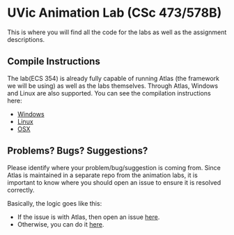 # UVic Animation Lab (CSc 473/578B)
This is where you will find all the code for the labs as well as the assignment descriptions.

## Compile Instructions
The lab(ECS 354) is already fully capable of running Atlas (the framework we will be using) as well as the labs themselves. Through Atlas, Windows and Linux are also supported. You can see the compilation instructions here:

* [Windows](https://github.com/marovira/uvic-animation/wiki/Compiling-in-Windows)
* [Linux](https://github.com/marovira/uvic-animation/wiki/Compiling-in-Linux)
* [OSX](https://github.com/marovira/uvic-animation/wiki/Compiling-in-OSX)

## Problems? Bugs? Suggestions?
Please identify where your problem/bug/suggestion is coming from. Since Atlas is maintained in a separate repo from the animation labs, it is important to know where you should open an issue to ensure it is resolved correctly.

Basically, the logic goes like this:
* If the issue is with Atlas, then open an issue [here](https://github.com/marovira/atlas/issues).
* Otherwise, you can do it [here](https://github.com/marovira/uvic-animation/issues).
